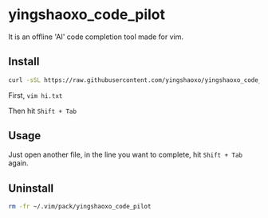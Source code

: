 # yingshaoxo_code_pilot
It is an offline 'AI' code completion tool made for vim.

## Install
```bash
curl -sSL https://raw.githubusercontent.com/yingshaoxo/yingshaoxo_code_pilot/main/install.sh | bash
```

First, `vim hi.txt`

Then hit `Shift + Tab`

## Usage
Just open another file, in the line you want to complete, hit `Shift + Tab` again.

## Uninstall
```bash
rm -fr ~/.vim/pack/yingshaoxo_code_pilot
```